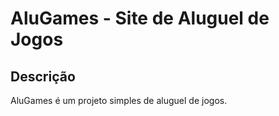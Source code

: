 # AluGames - Site de Aluguel de Jogos

## Descrição

AluGames é um projeto simples de aluguel de jogos.

